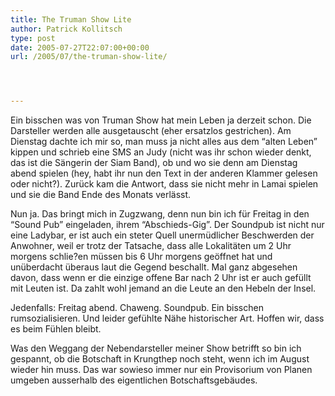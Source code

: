 ```yaml
---
title: The Truman Show Lite
author: Patrick Kollitsch
type: post
date: 2005-07-27T22:07:00+00:00
url: /2005/07/the-truman-show-lite/




---
```

Ein bisschen was von Truman Show hat mein Leben ja derzeit schon. Die Darsteller werden alle ausgetauscht (eher ersatzlos gestrichen). Am Dienstag dachte ich mir so, man muss ja nicht alles aus dem &#8220;alten Leben&#8221; kippen und schrieb eine SMS an Judy (nicht was ihr schon wieder denkt, das ist die Sängerin der Siam Band), ob und wo sie denn am Dienstag abend spielen (hey, habt ihr nun den Text in der anderen Klammer gelesen oder nicht?). Zurück kam die Antwort, dass sie nicht mehr in Lamai spielen und sie die Band Ende des Monats verlässt.

Nun ja. Das bringt mich in Zugzwang, denn nun bin ich für Freitag in den &#8220;Sound Pub&#8221; eingeladen, ihrem &#8220;Abschieds-Gig&#8221;. Der Soundpub ist nicht nur eine Ladybar, er ist auch ein steter Quell unermüdlicher Beschwerden der Anwohner, weil er trotz der Tatsache, dass alle Lokalitäten um 2 Uhr morgens schlie?en müssen bis 6 Uhr morgens geöffnet hat und unüberdacht überaus laut die Gegend beschallt. Mal ganz abgesehen davon, dass wenn er die einzige offene Bar nach 2 Uhr ist er auch gefüllt mit Leuten ist. Da zahlt wohl jemand an die Leute an den Hebeln der Insel.

Jedenfalls: Freitag abend. Chaweng. Soundpub. Ein bisschen rumsozialisieren. Und leider gefühlte Nähe historischer Art. Hoffen wir, dass es beim Fühlen bleibt. 

Was den Weggang der Nebendarsteller meiner Show betrifft so bin ich gespannt, ob die Botschaft in Krungthep noch steht, wenn ich im August wieder hin muss. Das war sowieso immer nur ein Provisorium von Planen umgeben ausserhalb des eigentlichen Botschaftsgebäudes.